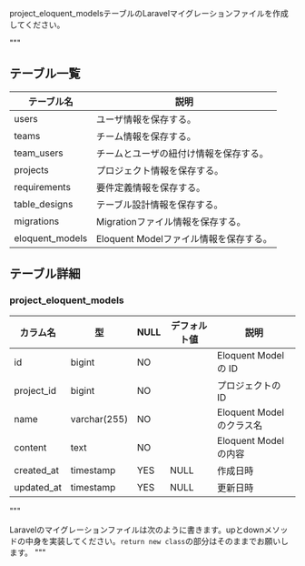 project\_eloquent\_modelsテーブルのLaravelマイグレーションファイルを作成してください。

"""

## テーブル一覧

| テーブル名 | 説明 |
|-|-|
| users | ユーザ情報を保存する。 |
| teams | チーム情報を保存する。 |
| team\_users | チームとユーザの紐付け情報を保存する。 |
| projects | プロジェクト情報を保存する。 |
| requirements | 要件定義情報を保存する。 |
| table\_designs | テーブル設計情報を保存する。 |
| migrations | Migrationファイル情報を保存する。 |
| eloquent\_models | Eloquent Modelファイル情報を保存する。 |

## テーブル詳細

### project\_eloquent\_models

| カラム名 | 型 | NULL | デフォルト値 | 説明 |
|-|-|-|-|-|
| id | bigint | NO |  | Eloquent Model の ID |
| project\_id | bigint | NO |  | プロジェクトの ID |
| name | varchar(255) | NO |  | Eloquent Model のクラス名 |
| content | text | NO |  | Eloquent Model の内容 |
| created\_at | timestamp | YES | NULL | 作成日時 |
| updated\_at | timestamp | YES | NULL | 更新日時 |

"""

Laravelのマイグレーションファイルは次のように書きます。upとdownメソッドの中身を実装してください。`return new class`の部分はそのままでお願いします。
"""

<?php

use Illuminate\Database\Migrations\Migration;
use Illuminate\Database\Schema\Blueprint;
use Illuminate\Support\Facades\Schema;

return new class extends Migration
{
    public function up(): void
    {

    }

    public function down(): void
    {
    }
};

"""

